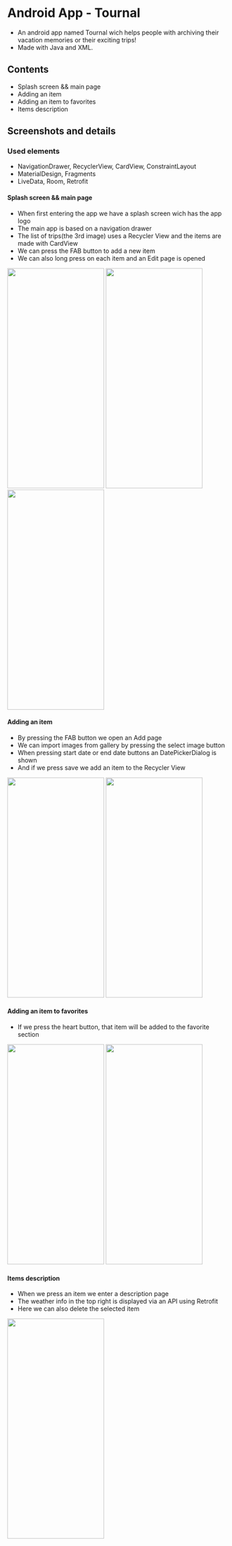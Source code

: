 # Android App - Tournal
 - An android app named Tournal wich helps people with archiving their vacation memories or their exciting trips!
 - Made with Java and XML.

## Contents
- Splash screen && main page
- Adding an item
- Adding an item to favorites
- Items description

## Screenshots and details

### Used elements
 - NavigationDrawer, RecyclerView, CardView, ConstraintLayout
 - MaterialDesign, Fragments
 - LiveData, Room, Retrofit

#### Splash screen && main page
- When first entering the app we have a splash screen wich has the app logo
- The main app is based on a navigation drawer
- The list of trips(the 3rd image) uses a Recycler View and the items are made with CardView
- We can press the FAB button to add a new item
- We can also long press on each item and an Edit page is opened
<p>
    <img src="https://i.imgur.com/oKsVRCu.png" width="220" height="500" />
    <img src="https://i.imgur.com/Iak1oPC.png" width="220" height="500" />
    <img src="https://i.imgur.com/H7HTXXx.png" width="220" height="500" />
</p> 

#### Adding an item
 - By pressing the FAB button we open an Add page
 - We can import images from gallery by pressing the select image button
 - When pressing start date or end date buttons an DatePickerDialog is shown
 - And if we press save we add an item to the Recycler View
<p>
    <img src="https://i.imgur.com/htvGqFG.png" width="220" height="500" />
    <img src="https://i.imgur.com/gh4TAyK.png" width="220" height="500" />
</p>

#### Adding an item to favorites
 - If we press the heart button, that item will be added to the favorite section
<p>
    <img src="https://i.imgur.com/hg4UC5A.png" width="220" height="500" />
    <img src="https://i.imgur.com/AXvuAvr.png" width="220" height="500" />
</p>

#### Items description
 - When we press an item we enter a description page
 - The weather info in the top right is displayed via an API using Retrofit
 - Here we can also delete the selected item
<p>
    <img src="https://i.imgur.com/4rObOEZ.png" width="220" height="500" />
</p>









